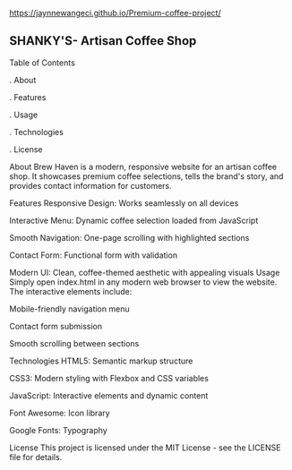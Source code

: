 https://jaynnewangeci.github.io/Premium-coffee-project/

## SHANKY'S- Artisan Coffee Shop

 Table of Contents
 
. About

. Features


. Usage

. Technologies

. License

About
Brew Haven is a modern, responsive website for an artisan coffee shop. It showcases premium coffee selections, tells the brand's story, and provides contact information for customers.

Features
Responsive Design: Works seamlessly on all devices

Interactive Menu: Dynamic coffee selection loaded from JavaScript

Smooth Navigation: One-page scrolling with highlighted sections

Contact Form: Functional form with validation

Modern UI: Clean, coffee-themed aesthetic with appealing visuals
Usage
Simply open index.html in any modern web browser to view the website. The interactive elements include:

Mobile-friendly navigation menu

Contact form submission

Smooth scrolling between sections

Technologies
HTML5: Semantic markup structure

CSS3: Modern styling with Flexbox and CSS variables

JavaScript: Interactive elements and dynamic content

Font Awesome: Icon library

Google Fonts: Typography

License
This project is licensed under the MIT License - see the LICENSE file for details.



